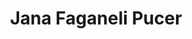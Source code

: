 ---
SICRIS: null
draft: false
fixName: jana_faganeli_pucer
lab: Laboratory for Cognitive Modeling
labPos: Laboratory Member
location: R2.26 - Laboratorij LKM
mailInfo: jana.faganeli@fri.uni-lj.si
officeHours: null
profName: Assist. Jana Faganeli Pucer, PhD
profTitle: Assistant
telephoneInfo: null
title: Jana Faganeli Pucer
---